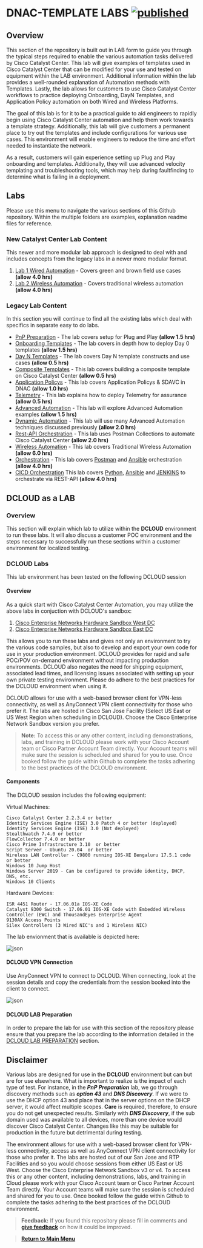 # DNAC-TEMPLATE LABS [![published](https://static.production.devnetcloud.com/codeexchange/assets/images/devnet-published.svg)](https://developer.cisco.com/codeexchange/github/repo/kebaldwi/DNAC-TEMPLATES)

## Overview

This section of the repository is built out in LAB form to guide you through the typical steps required to enable the various automation tasks delivered by Cisco Catalyst Center. This lab will give examples of templates used in Cisco Catalyst Center that can be modified for your use and tested on equipment within the LAB environment. Additional information within the lab provides a well-rounded explanation of Automation methods with Templates. Lastly, the lab allows for customers to use Cisco Catalyst Center workflows to practice deploying Onboarding, DayN Templates, and Application Policy automation on both Wired and Wireless Platforms.

The goal of this lab is for it to be a practical guide to aid engineers to rapidly begin using Cisco Catalyst Center automation and help them work towards a template strategy. Additionally, this lab will give customers a permanent place to try out the templates and include configurations for various use cases. This environment will enable engineers to reduce the time and effort needed to instantiate the network.

As a result, customers will gain experience setting up Plug and Play onboarding and templates. Additionally, they will use advanced velocity templating and troubleshooting tools, which may help during faultfinding to determine what is failing in a deployment.

## Labs

Please use this menu to navigate the various sections of this Github repository. Within the multiple folders are examples, explanation readme files for reference.

### New Catalyst Center Lab Content

This newer and more modular lab approach is designed to deal with and includes concepts from the legacy labs in a newer more modular format.

1. [Lab 1 Wired Automation](https://github.com/kebaldwi/DNAC-TEMPLATES/tree/master/LABS/LAB-1-Wired-Automation) - Covers green and brown field use cases **(allow 4.0 hrs)**
2. [Lab 2 Wireless Automation](https://github.com/kebaldwi/DNAC-TEMPLATES/tree/master/LABS/Lab-2-Wireless-Automation) - Covers traditional wireless automation  **(allow 4.0 hrs)**

### Legacy Lab Content

In this section you will continue to find all the existing labs which deal with specifics in separate easy to do labs.

* [PnP Preparation](https://github.com/kebaldwi/DNAC-TEMPLATES/blob/master/LABS/LAB-A-PNP-PREP/) - The lab covers setup for Plug and Play **(allow 1.5 hrs)**
* [Onboarding Templates](https://github.com/kebaldwi/DNAC-TEMPLATES/blob/master/LABS/LAB-B-Onboarding-Template/) - The lab covers in depth how to deploy Day 0 templates **(allow 1.5 hrs)**
* [Day N Templates](https://github.com/kebaldwi/DNAC-TEMPLATES/blob/master/LABS/LAB-C-DayN-Template/) - The lab covers Day N template constructs and use cases **(allow 0.5 hrs)**
* [Composite Templates](https://github.com/kebaldwi/DNAC-TEMPLATES/blob/master/LABS/LAB-D-Composite-Template/) - This lab covers building a composite template on Cisco Catalyst Center **(allow 0.5 hrs)**
* [Application Policys](https://github.com/kebaldwi/DNAC-TEMPLATES/tree/master/LABS/LAB-E-Application-Policy/) - This lab covers Application Policys & SDAVC in DNAC **(allow 1.0 hrs)**
* [Telemetry](https://github.com/kebaldwi/DNAC-TEMPLATES/tree/master/LABS/LAB-F-Telemetry-Enablement/) - This lab explains how to deploy Telemetry for assurance **(allow 0.5 hrs)**
* [Advanced Automation](https://github.com/kebaldwi/DNAC-TEMPLATES/tree/master/LABS/LAB-G-Advanced-Automation/) - This lab will explore Advanced Automation examples **(allow 1.5 hrs)**
* [Dynamic Automation](https://github.com/kebaldwi/DNAC-TEMPLATES/tree/master/LABS/LAB-H-Dynamic-Automation/) - This lab will use many Advanced Automation techniques discussed previously **(allow 2.0 hrs)**
* [Rest-API Orchestration](https://github.com/kebaldwi/DNAC-TEMPLATES/tree/master/LABS/LAB-I-Rest-API-Orchestration/) - This lab uses Postman Collections to automate Cisco Catalyst Center **(allow 2.0 hrs)**
* [Wireless Automation](https://github.com/kebaldwi/DNAC-TEMPLATES/tree/master/LABS/LAB-J-Wireless-Automation/) - This lab covers Traditional Wireless Automation  **(allow 6.0 hrs)**
* [Orchestration](https://github.com/kebaldwi/DNAC-TEMPLATES/tree/master/LABS/LAB-K-Orchestration/) - This lab covers [Postman](https://www.postman.com) and [Ansible](https://www.ansible.com) orchestration **(allow 4.0 hrs)**
* [CICD Orchestration](https://github.com/kebaldwi/DNAC-TEMPLATES/tree/master/LABS/LAB-L-CICD-Orchestration/) This lab covers [Python](https://www.python.org), [Ansible](https://www.ansible.com) and [JENKINS](https://www.jenkins.io) to orchestrate via REST-API **(allow 4.0 hrs)**

## DCLOUD as a LAB

### Overview

This section will explain which lab to utilize within the **DCLOUD** environment to run these labs. It will also discuss a customer POC environment and the steps necessary to successfully run these sections within a customer environment for localized testing.

### DCLOUD Labs

This lab environment has been tested on the following DCLOUD session

#### Overview

As a quick start with Cisco Catalyst Center Automation, you may utilize the above labs in conjuction with DCLOUD's sandbox:

1. [Cisco Enterprise Networks Hardware Sandbox West DC](https://DCLOUD2-sjc.cisco.com/content/catalogue?search=Enterprise%20Networks%20Hardware%20Sandbox&screenCommand=openFilterScreen)
2. [Cisco Enterprise Networks Hardware Sandbox East DC](https://DCLOUD2-rtp.cisco.com/content/catalogue?search=Enterprise%20Networks%20Hardware%20Sandbox&screenCommand=openFilterScreen)

This allows you to run these labs and gives not only an environment to try the various code samples, but also to develop and export your own code for use in your production environment. DCLOUD  provides for rapid and safe POC/POV on-demand environment without impacting production environments. DCLOUD also negates the need for shipping equipment, associated lead times, and licensing issues associated with setting up your own private testing environment. Please do adhere to the best practices for the DCLOUD environment when using it.

DCLOUD allows for use with a web-based browser client for VPN-less connectivity, as well as AnyConnect VPN client connectivity for those who prefer it. The labs are hosted in Cisco San Jose Facility (Select US East or US West Region when scheduling in DCLOUD). Choose the Cisco Enterprise Network Sandbox version you prefer. 

>**Note:** To access this or any other content, including demonstrations, labs, and training in DCLOUD please work with your Cisco Account team or Cisco Partner Account Team directly. Your Account teams will make sure the session is scheduled and shared for you to use. Once booked follow the guide within Github to complete the tasks adhering to the best practices of the DCLOUD environment.

#### Components

The DCLOUD session includes the following equipment:

Virtual Machines:

    Cisco Catalyst Center 2.2.3.4 or better
    Identity Services Engine (ISE) 3.0 Patch 4 or better (deployed)
    Identity Services Engine (ISE) 3.0 (Not deployed)
    Stealthwatch 7.4.0 or better
    FlowCollector 7.4.0 or better
    Cisco Prime Infrastructure 3.10  or better
    Script Server - Ubuntu 20.04  or better
    Wireless LAN Controller - C9800 running IOS-XE Bengaluru 17.5.1 code or better
    Windows 10 Jump Host 
    Windows Server 2019 - Can be configured to provide identity, DHCP, DNS, etc.
    Windows 10 Clients

Hardware Devices:

    ISR 4451 Router - 17.06.01a IOS-XE Code
    Catalyst 9300 Switch - 17.06.01 IOS-XE Code with Embedded Wireless Controller (EWC) and ThousandEyes Enterprise Agent
    9130AX Access Points
    Silex Controllers (3 Wired NIC's and 1 Wireless NIC)

The lab envionment that is available is depicted here:

![json](./LAB-A-PNP-PREP/images/DCLOUD_Topology2.png?raw=true "Import JSON")

#### DCLOUD VPN Connection

Use AnyConnect VPN to connect to DCLOUD. When connecting, look at the session details and copy the credentials from the session booked into the client to connect.

![json](./LAB-1-Wired-Automation/images/VPN-to-DCLOUD.png?raw=true "Import JSON")

#### DCLOUD LAB Preparation

In order to prepare the lab for use with this section of the repository please ensure that you prepare the lab according to the information detailed in the [DCLOUD LAB PREPARATION](./DCLOUD.md) section.

## Disclaimer

Various labs are designed for use in the **DCLOUD** environment but can but are for use elsewhere. What is important to realize is the impact of each type of test. For instance, in the ***PnP Preparation*** lab, we go through discovery methods such as ***option 43*** and ***DNS Discovery***. If we were to use the DHCP option 43 and place that in the server options on the DHCP server, it would affect multiple scopes. **Care** is required, therefore, to ensure you do not get unexpected results. Similarly with ***DNS Discovery***, if the sub domain used was available to all devices, more than one device would discover Cisco Catalyst Center. Changes like this may be suitable for production in the future but detrimental during testing.

The environment allows for use with a web-based browser client for VPN-less connectivity, access as well as AnyConnect VPN client connectivity for those who prefer it. The labs are hosted out of our San Jose and RTP Facilities and so you would choose sessions from either US East or US West. Choose the Cisco Enterprise Network Sandbox v3 or v4. To access this or any other content, including demonstrations, labs, and training in Cloud please work with your Cisco Account team or Cisco Partner Account Team directly. Your Account teams will make sure the session is scheduled and shared for you to use. Once booked follow the guide within Github to complete the tasks adhering to the best practices of the DCLOUD environment.

> **Feedback:** If you found this repository please fill in comments and [**give feedback**](https://app.smartsheet.com/b/form/f75ce15c2053435283a025b1872257fe) on how it could be improved.

> [**Return to Main Menu**](../README.md)